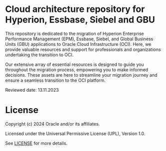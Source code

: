 # Cloud architecture repository for Hyperion, Essbase, Siebel and GBU

This repository is dedicated to the migration of Hyperion Enterprise Performance Management (EPM), Essbase, Siebel, and Global Business Units (GBU) applications to Oracle Cloud Infrastructure (OCI). Here, we provide valuable resources and support for professionals and organizations undertaking the transition to OCI.

Our extensive array of essential resources is designed to guide you throughout the migration process, empowering you to make informed decisions. These assets are here to streamline your migration journey and ensure a seamless transition to the OCI platform.

Reviewed date: 13.11.2023

# License

Copyright (c) 2024 Oracle and/or its affiliates.

Licensed under the Universal Permissive License (UPL), Version 1.0.

See [LICENSE](https://github.com/oracle-devrel/technology-engineering/blob/main/LICENSE) for more details.
